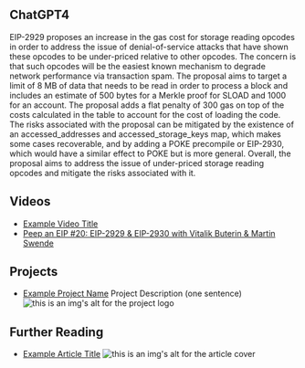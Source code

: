 ## ChatGPT4

EIP-2929 proposes an increase in the gas cost for storage reading opcodes in order to address the issue of denial-of-service attacks that have shown these opcodes to be under-priced relative to other opcodes. The concern is that such opcodes will be the easiest known mechanism to degrade network performance via transaction spam. The proposal aims to target a limit of 8 MB of data that needs to be read in order to process a block and includes an estimate of 500 bytes for a Merkle proof for SLOAD and 1000 for an account. The proposal adds a flat penalty of 300 gas on top of the costs calculated in the table to account for the cost of loading the code. The risks associated with the proposal can be mitigated by the existence of an accessed_addresses and accessed_storage_keys map, which makes some cases recoverable, and by adding a POKE precompile or EIP-2930, which would have a similar effect to POKE but is more general. Overall, the proposal aims to address the issue of under-priced storage reading opcodes and mitigate the risks associated with it.

## Videos

- [Example Video Title](https://www.youtube.com/watch?v=TDGq4aeevgY)
- [Peep an EIP #20: EIP-2929 & EIP-2930 with Vitalik Buterin & Martin Swende](https://www.youtube.com/watch?v=qQpvkxKso2E&list=PL4cwHXAawZxqu0PKKyMzG_3BJV_xZTi1F&index=93)

## Projects

- [Example Project Name](https://xxxx.xxx/xxxxx) Project Description (one sentence) ![this is an img's alt for the project logo](https://xxxx.xxx/project-logo.xxx)

## Further Reading

- [Example Article Title](https://xxxx.xxx/xxxxx) ![this is an img's alt for the article cover](https://xxxx.xxx/article-cover.xxx)
